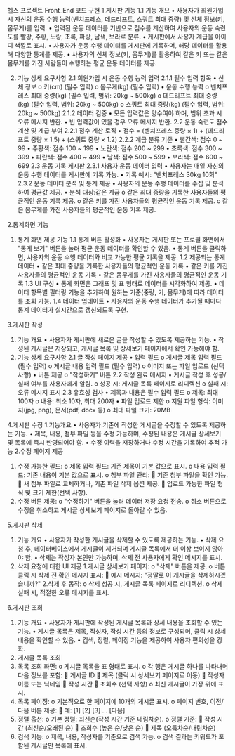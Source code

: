 헬스 프로젝트 Front_End 코드 구현
1.게시판 기능
1.1 기능 개요
•	사용자가 회원가입 시 자신의 운동 수행 능력(벤치프레스, 데드리프트, 스쿼트 최대 중량) 및 신체 정보(키, 몸무게)를 입력.
•	입력된 운동 데이터를 기반으로 점수를 계산하여 사용자의 운동 숙련도를 빨강, 주황, 노랑, 초록, 파랑, 남색, 보라로 분류.
•	게시판에서 사용자 계급을 아이디 색깔로 표시.
•	사용자가 운동 수행 데이터를 게시판에 기록하며, 해당 데이터를 활용해 다양한 통계를 제공.
•	사용자의 신체 정보(키, 몸무게)를 활용하여 같은 키 또는 같은 몸무게를 가진 사람들이 수행하는 평균 운동 데이터를 제공.

2. 기능 상세 요구사항
2.1 회원가입 시 운동 수행 능력 입력
2.1.1 필수 입력 항목
•	신체 정보
o	키(cm) (필수 입력)
o	몸무게(kg) (필수 입력)
•	운동 수행 능력
o	벤치프레스 최대 중량(kg) (필수 입력, 범위: 20kg ~ 500kg)
o	데드리프트 최대 중량(kg) (필수 입력, 범위: 20kg ~ 500kg)
o	스쿼트 최대 중량(kg) (필수 입력, 범위: 20kg ~ 500kg)
2.1.2 데이터 검증
•	모든 입력값은 양수여야 하며, 범위 초과 시 오류 메시지 반환.
•	빈 입력값이 있을 경우 오류 메시지 반환.
2.2 운동 숙련도 점수 계산 및 계급 부여
2.2.1 점수 계산 로직
•	점수 = (벤치프레스 중량 × 1) + (데드리프트 중량 × 1.5) + (스쿼트 중량 × 1.2)
2.2.2 계급 분류 기준
•	빨간색: 점수 0 ~ 99
•	주황색: 점수 100 ~ 199
•	노란색: 점수 200 ~ 299
•	초록색: 점수 300 ~ 399
•	파란색: 점수 400 ~ 499
•	남색: 점수 500 ~ 599
•	보라색: 점수 600 ~ 699
2.3 운동 기록 게시판
2.3.1 사용자 운동 데이터 입력
•	사용자는 매일 자신의 운동 수행 데이터를 게시판에 기록 가능.
•	기록 예시: "벤치프레스 30kg 10회"
2.3.2 운동 데이터 분석 및 통계 제공
•	사용자의 운동 수행 데이터를 수집 및 분석하여 평균값 제공.
•	분석 대상:같은 계급
o	같은 최대 중량을 기록한 사용자들의 평균적인 운동 기록 제공.
o	같은 키를 가진 사용자들의 평균적인 운동 기록 제공.
o	같은 몸무게를 가진 사용자들의 평균적인 운동 기록 제공.

2.통계화면 기능
1. 통계 화면 제공 기능
1.1 통계 버튼 활성화
•	사용자는 게시판 또는 프로필 화면에서 "통계 보기" 버튼을 눌러 평균 운동 데이터를 확인할 수 있음.
•	통계 버튼을 클릭하면, 사용자의 운동 수행 데이터와 비교 가능한 평균 기록을 제공.
1.2 제공되는 통계 데이터
•	같은 최대 중량을 기록한 사용자들의 평균적인 운동 기록
•	같은 키를 가진 사용자들의 평균적인 운동 기록
•	같은 몸무게를 가진 사용자들의 평균적인 운동 기록
1.3 UI 구성
•	통계 화면은 그래프 및 표 형태로 데이터를 시각화하여 제공.
•	데이터 항목별 필터링 기능을 추가하여 원하는 기준(중량, 키, 몸무게)에 따라 데이터를 조회 가능.
1.4 데이터 업데이트
•	사용자의 운동 수행 데이터가 추가될 때마다 통계 데이터가 실시간으로 갱신되도록 구현.

3.게시판 작성
1. 기능 개요
•	사용자가 게시판에 새로운 글을 작성할 수 있도록 제공하는 기능.
•	작성된 게시글은 저장되고, 게시글 목록 및 상세보기 페이지에서 확인 가능해야 함.
2. 기능 상세 요구사항
2.1 글 작성 페이지 제공
•	입력 필드 
o	게시글 제목 입력 필드 (필수 입력)
o	게시글 내용 입력 필드 (필수 입력)
o	이미지 또는 파일 업로드 (선택 사항)
•	버튼 제공 
o	"작성하기" 버튼
2.2 작성 완료 메시지
•	게시글 작성 후 성공/실패 여부를 사용자에게 알림. 
o	성공 시: 게시글 목록 페이지로 리디렉션
o	실패 시: 오류 메시지 표시
2.3 유효성 검사
•	제목과 내용은 필수 입력 필드 
o	제목: 최대 100자
o	내용: 최소 10자, 최대 200자
•	파일 업로드 제한 
o	지원 파일 형식: 이미지(jpg, png), 문서(pdf, docx 등)
o	최대 파일 크기: 20MB 

4.게시판 수정
1.기능개요
•	사용자가 기존에 작성한 게시글을 수정할 수 있도록 제공하는 기능.
•	제목, 내용, 첨부 파일 등을 수정 가능하며, 수정된 내용은 게시글 상세보기 및 목록에 즉시 반영되어야 함.
•	수정 이력을 저장하거나 수정 시간을 기록하여 추적 가능
2.수정 페이지 제공
1. 수정 가능한 필드:
o	제목 입력 필드: 기존 제목이 기본 값으로 표시.
o	내용 입력 필드: 기존 내용이 기본 값으로 표시.
o	첨부 파일 관리:
	기존 첨부 파일을 확인 가능.
	새 첨부 파일로 교체하거나, 기존 파일 삭제 옵션 제공.
	업로드 가능한 파일 형식 및 크기 제한(선택 사항).
2. 수정 버튼 제공:
o	"수정하기" 버튼을 눌러 데이터 저장 요청 전송.
o	취소 버튼으로 수정을 취소하고 게시글 상세보기 페이지로 돌아갈 수 있음.

5.게시판 삭제
1. 기능 개요
•	사용자가 작성한 게시글을 삭제할 수 있도록 제공하는 기능.
•	삭제 요청 후, 데이터베이스에서 게시글이 제거되며 게시글 목록에서 더 이상 보이지 않아야 함.
•	삭제는 작성자 본인만 가능하며, 삭제 전 사용자에게 확인 메시지를 표시.
2. 삭제 요청에 대한 UI 제공
1.게시글 상세보기 페이지:
o	"삭제" 버튼을 제공.
o	버튼 클릭 시 삭제 전 확인 메시지 표시:
	예시 메시지: "정말로 이 게시글을 삭제하시겠습니까?"
2.삭제 후 동작:
o	삭제 성공 시, 게시글 목록 페이지로 리디렉션.
o	삭제 실패 시, 적절한 오류 메시지를 표시.

6.게시판 조회
1. 기능 개요
•	사용자가 게시판에 작성된 게시글 목록과 상세 내용을 조회할 수 있는 기능.
•	게시글 목록은 제목, 작성자, 작성 시간 등의 정보로 구성되며, 클릭 시 상세 내용을 확인할 수 있음.
•	검색, 정렬, 페이징 기능을 제공하여 사용자 편의성을 강화.
2. 게시글 목록 조회
1.	목록 조회 화면:
o	게시글 목록을 표 형태로 표시.
o	각 행은 게시글 하나를 나타내며 다음 정보를 포함:
	게시글 ID
	제목 (클릭 시 상세보기 페이지로 이동)
	작성자 이름 또는 닉네임
	작성 시간
	조회수 (선택 사항)
o	최신 게시글이 가장 위에 표시.
2.	목록 페이징:
o	기본적으로 한 페이지에 10개의 게시글 표시.
o	페이지 번호, 이전/다음 버튼 제공:
	예: [1] [2] [3] ... [다음]
3.	정렬 옵션:
o	기본 정렬: 최신순(작성 시간 기준 내림차순).
o	정렬 기준:
	작성 시간 (최신순/오래된 순)
	조회수 (높은 순/낮은 순)
	제목 (오름차순/내림차순)
4.	검색 기능:
o	제목, 내용, 작성자를 기준으로 검색 가능.
o	검색 결과는 키워드가 포함된 게시글만 목록에 표시.
